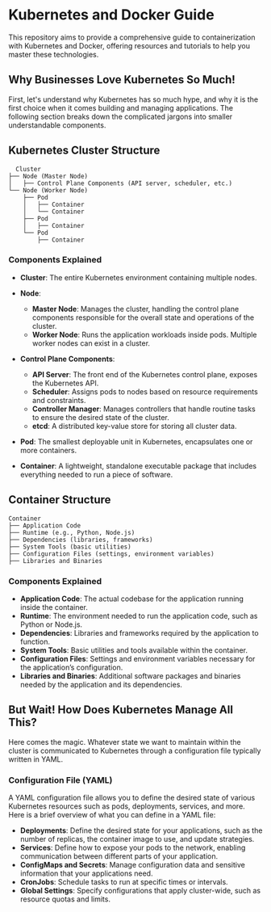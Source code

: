 # Kubernetes and Docker Guide
This repository aims to provide a comprehensive guide to containerization with Kubernetes and Docker, offering resources and tutorials to help you master these technologies.

## Why Businesses Love Kubernetes So Much!
First, let's understand why Kubernetes has so much hype, and why it is the first choice when it comes building and managing applications. The following section breaks down the complicated jargons into smaller understandable components. 

## Kubernetes Cluster Structure

```
  Cluster
├── Node (Master Node)
│   ├── Control Plane Components (API server, scheduler, etc.)
└── Node (Worker Node)
    ├── Pod
    │   ├── Container
    │   └── Container
    ├── Pod
    │   ├── Container
    └── Pod
        ├── Container

```


### Components Explained

- **Cluster**: The entire Kubernetes environment containing multiple nodes.
- **Node**:
  - **Master Node**: Manages the cluster, handling the control plane components responsible for the overall state and operations of the cluster.
  - **Worker Node**: Runs the application workloads inside pods. Multiple worker nodes can exist in a cluster.
  
- **Control Plane Components**:
  - **API Server**: The front end of the Kubernetes control plane, exposes the Kubernetes API.
  - **Scheduler**: Assigns pods to nodes based on resource requirements and constraints.
  - **Controller Manager**: Manages controllers that handle routine tasks to ensure the desired state of the cluster.
  - **etcd**: A distributed key-value store for storing all cluster data.
  
- **Pod**: The smallest deployable unit in Kubernetes, encapsulates one or more containers.

- **Container**: A lightweight, standalone executable package that includes everything needed to run a piece of software.

## Container Structure


```
Container
├── Application Code
├── Runtime (e.g., Python, Node.js)
├── Dependencies (libraries, frameworks)
├── System Tools (basic utilities)
├── Configuration Files (settings, environment variables)
├── Libraries and Binaries

```

### Components Explained

- **Application Code**: The actual codebase for the application running inside the container.
- **Runtime**: The environment needed to run the application code, such as Python or Node.js.
- **Dependencies**: Libraries and frameworks required by the application to function.
- **System Tools**: Basic utilities and tools available within the container.
- **Configuration Files**: Settings and environment variables necessary for the application’s configuration.
- **Libraries and Binaries**: Additional software packages and binaries needed by the application and its dependencies.


## But Wait! How Does Kubernetes Manage All This? 
Here comes the magic. Whatever state we want to maintain within the cluster is communicated to Kubernetes through a configuration file typically written in YAML. 

### Configuration File (YAML)

A YAML configuration file allows you to define the desired state of various Kubernetes resources such as pods, deployments, services, and more. Here is a brief overview of what you can define in a YAML file:

- **Deployments**: Define the desired state for your applications, such as the number of replicas, the container image to use, and update strategies.
- **Services**: Define how to expose your pods to the network, enabling communication between different parts of your application.
- **ConfigMaps and Secrets**: Manage configuration data and sensitive information that your applications need.
- **CronJobs**: Schedule tasks to run at specific times or intervals.
- **Global Settings**: Specify configurations that apply cluster-wide, such as resource quotas and limits.
